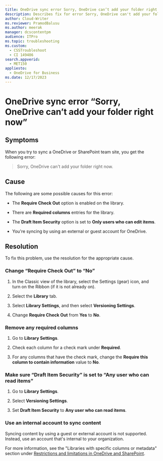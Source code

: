 ```yaml
---
title: OneDrive sync error Sorry, OneDrive can’t add your folder right now
description: Describes fix for error Sorry, OneDrive can't add your folder right now.
author: Cloud-Writer
ms.reviewer: PramodBalusu
ms.author: meerak
manager: dcscontentpm
audience: ITPro
ms.topic: troubleshooting
ms.custom: 
  - CSSTroubleshoot
  - CI 149486
search.appverid: 
  - MET150
appliesto: 
  - OneDrive for Business
ms.date: 12/17/2023
---
```


# OneDrive sync error “Sorry, OneDrive can’t add your folder right now”

## Symptoms

When you try to sync a OneDrive or SharePoint team site, you get the following error:

> Sorry, OneDrive can't add your folder right now.

## Cause

The following are some possible causes for this error:

- The **Require Check Out** option is enabled on the library.

- There are **Required columns** entries for the library.

- The **Draft Item Security** option is set to **Only users who can edit items**.

- You're syncing by using an external or guest account for OneDrive.

## Resolution

To fix this problem, use the resolution for the appropriate cause.

### Change “Require Check Out” to “No”

1. In the Classic view of the library, select the Settings (gear) icon, and turn on the Ribbon (if it is not already on).

1. Select the **Library** tab.

1. Select **Library Settings**, and then select **Versioning Settings**.

1. Change **Require Check Out** from **Yes** to **No**.

### Remove any required columns

1. Go to **Library Settings**.

1. Check each column for a check mark under **Required**.

1. For any columns that have the check mark, change the **Require this column to contain information** value to **No**.

### Make sure “Draft Item Security” is set to “Any user who can read items”

1. Go to **Library Settings**.

1. Select **Versioning Settings**.

1. Set **Draft Item Security** to **Any user who can read items**.

### Use an internal account to sync content

Syncing content by using a guest or external account is not supported. Instead, use an account that's internal to your organization.

For more information, see the "Libraries with specific columns or metadata" section under [Restrictions and limitations in OneDrive and SharePoint](https://support.microsoft.com/office/64883a5d-228e-48f5-b3d2-eb39e07630fa).
